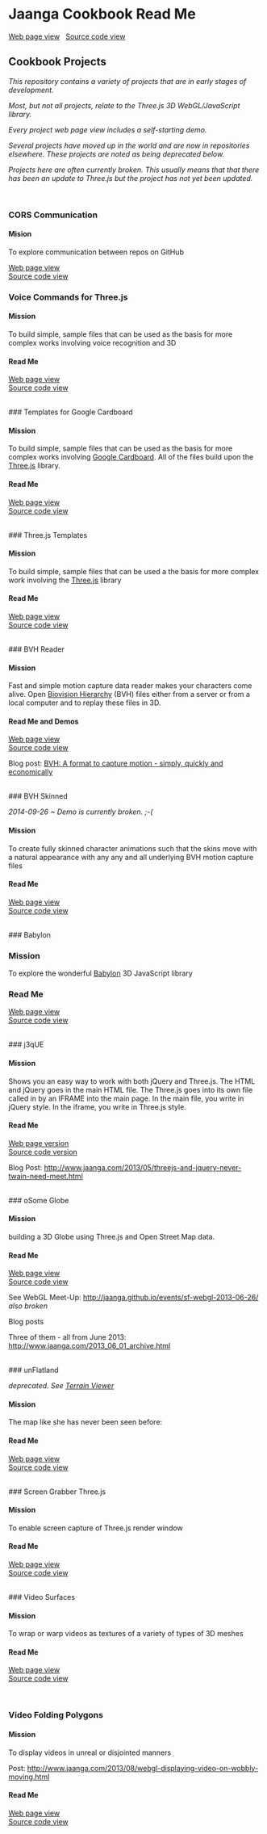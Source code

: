 Jaanga Cookbook Read Me
===
[Web page view]( http://jaanga.github.io/cookbook/ ) &nbsp; [Source code view]( https://github.com/jaanga/cookbook/) 

## Cookbook Projects

_This repository contains a variety of projects that are in early stages of development._

_Most, but not all projects, relate to the Three.js 3D WebGL/JavaScript library._

_Every project web page view includes a self-starting demo._

_Several projects have moved up in the world and are now in repositories elsewhere. 
These projects are noted as being deprecated below._

_Projects here are often currently broken. 
This usually means that that there has been an update to Three.js but the project has not yet been updated._ 

<br>

### CORS Communication

#### Mision
To explore communication between repos on GitHub

[Web page view]( http://jaanga.github.io/cookbook/cors-communications/ )  
[Source code view]( https://github.com/jaanga/cookbook/tree/gh-pages/cors-communications/ )  


### Voice Commands for Three.js

#### Mission
To build simple, sample files that can be used as the basis for more complex works involving voice recognition and 3D

#### Read Me  
[Web page view]( http://jaanga.github.io/cookbook/voice-commands/ )  
[Source code view]( https://github.com/jaanga/cookbook/tree/gh-pages/voice-commands/ )  

<br>
### Templates for Google Cardboard

#### Mission
To build simple, sample files that can be used as the basis for more complex works involving 
[Google Cardboard]( https://cardboard.withgoogle.com/ ). All of the files build upon the [Three.js]( http://threejs.org] )  library.

#### Read Me  
[Web page view]( http://jaanga.github.io/cookbook/cardboard/ )  
[Source code view]( https://github.com/jaanga/cookbook/tree/gh-pages/cardboard/ )  

<br>
### Three.js Templates

#### Mission
To build simple, sample files that can be used a the basis for more complex work involving the [Three.js]( http://threejs.org] ) library

#### Read Me
[Web page view]( http://jaanga.github.io/cookbook/boilerplate/ )   
[Source code view]( https://github.com/jaanga/cookbook/blob/gh-pages/boilerplate/ )

<br>
### BVH Reader   

#### Mission
Fast and simple motion capture data reader makes your characters come alive.
Open [Biovision Hierarchy]( http://en.wikipedia.org/wiki/Biovision_Hierarchy ) (BVH) files either from a server or from a local computer and to replay these files in 3D.

#### Read Me and Demos
[Web page view]( http://jaanga.github.io/cookbook/bvh-reader/ )   
[Source code view]( https://github.com/jaanga/cookbook/blob/gh-pages/bvh-reader/ )

Blog post: [BVH: A format to capture motion - simply, quickly and economically](http://www.jaanga.com/2013/09/bvh-format-to-capture-motion-simply.html )

<br>
### BVH Skinned

_2014-09-26 ~ Demo is currently broken. ;-(_

#### Mission
To create fully skinned character animations such that the skins move with a natural appearance with any any and all underlying BVH motion capture files
 
#### Read Me

[Web page view]( http://jaanga.github.io/cookbook/bvh-skinned/ )   
[Source code view]( https://github.com/jaanga/cookbook/blob/gh-pages/bvh-skinned/ )


<br>
### Babylon

### Mission
To explore the wonderful [Babylon]( http://www.babylonjs.com/ ) 3D JavaScript library

### Read Me
[Web page view]( http://jaanga.github.io/cookbook/babylon/)  
[Source code view]( https://github.com/jaanga/cookbook/tree/gh-pages/babylon/ )

<br>
### j3qUE

#### Mission
Shows you an easy way to work with both jQuery and Three.js. The HTML and jQuery goes in the main HTML file. The Three.js goes into its own file called in by an IFRAME into the main page. In the main file, you write in jQuery style. In the iframe, you write in Three.js style.

#### Read Me

[Web page version]( http://jaanga.github.io/cookbook/j3qUE/)  
[Source code version]( https://github.com/jaanga/cookbook/tree/gh-pages/j3qUE/ )

Blog Post: <http://www.jaanga.com/2013/05/threejs-and-jquery-never-twain-need-meet.html>

<br>
### oSome Globe  

#### Mission
building a 3D Globe using Three.js and Open Street Map data. 

#### Read Me

[Web page view]( http://jaanga.github.io/cookbook/osome-globe/)  
[Source code view]( https://github.com/jaanga/cookbook/tree/gh-pages/osome-globe/ )

See WebGL Meet-Up: <http://jaanga.github.io/events/sf-webgl-2013-06-26/> _also broken_

Blog posts  

Three of them - all from June 2013: <http://www.jaanga.com/2013_06_01_archive.html>

<br>
### unFlatland

_deprecated. See [Terrain Viewer]( http://jaanga.github.io/terrain-viewer/readme-reader.html )_

#### Mission
The map like she has never been seen before:  

#### Read Me
[Web page view]( http://jaanga.github.io/cookbook/un-flatland/ )  
[Source code view]( https://github.com/jaanga/cookbook/tree/gh-pages/un-flatland/ )

<br>
### Screen Grabber Three.js

#### Mission
To enable screen capture of Three.js render window

#### Read Me
[Web page view]( http://jaanga.github.io/cookbook/screen-grabber-threejs/ )  
[Source code view]( https://github.com/jaanga/cookbook/tree/gh-pages/screen-grabber-threejs )


<br>
### Video Surfaces

#### Mission
To wrap or warp videos as textures of a variety of types of 3D meshes

#### Read Me
[Web page view]( http://jaanga.github.io/cookbook/video-surfaces/ )  
[Source code view]( https://github.com/jaanga/cookbook/tree/gh-pages/video-surfaces/ )  


<br>

### Video Folding Polygons

#### Mission
To display videos in unreal or disjointed manners 

Post: <http://www.jaanga.com/2013/08/webgl-displaying-video-on-wobbly-moving.html>   

#### Read Me

[Web page view]( http://jaanga.github.io/cookbook/video-folding-polygons/ )  
[Source code view]( https://github.com/jaanga/cookbook/tree/gh-pages/video-folding-polygons/ )  


